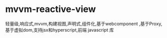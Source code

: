 # mvvm-reactive-view
轻量级,响应式,mvvm,构建视图,声明式,组件化,基于webcomponent ,基于Proxy,基于虚拟dom,支持jsx和hyperscript,前端 javascript 库
